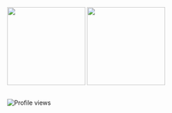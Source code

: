 <div>
  <img height="180em" src="https://github-readme-stats.vercel.app/api?username=adlerluiz&theme=dark&show_icons=true&include_all_commits=true&count_private=true" />
  <img height="180em" src="https://github-readme-stats.vercel.app/api/top-langs/?username=adlerluiz&layout=compact&langs_count=7&theme=dark"/>
</div>

##

![Profile views](https://gpvc.arturio.dev/adlerluiz)
